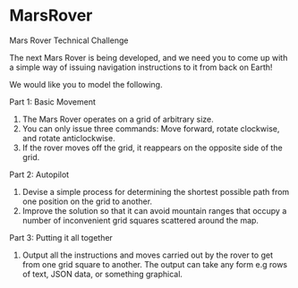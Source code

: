 # MarsRover
Mars Rover Technical Challenge

The next Mars Rover is being developed, and we need you to come up with a simple way of
issuing navigation instructions to it from back on Earth!

We would like you to model the following.

Part 1: Basic Movement
1. The Mars Rover operates on a grid of arbitrary size.
2. You can only issue three commands: Move forward, rotate clockwise, and rotate
anticlockwise.
3. If the rover moves off the grid, it reappears on the opposite side of the grid.

Part 2: Autopilot
1. Devise a simple process for determining the shortest possible path from one position
on the grid to another.
2. Improve the solution so that it can avoid mountain ranges that occupy a number of
inconvenient grid squares scattered around the map.

Part 3: Putting it all together
1. Output all the instructions and moves carried out by the rover to get from one grid square to
another. The output can take any form e.g rows of text, JSON data, or something graphical.
